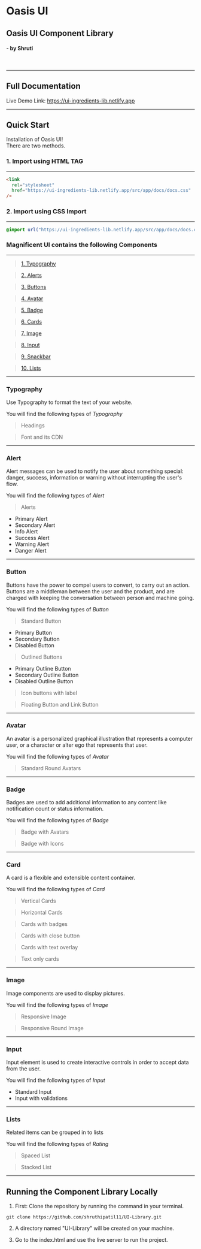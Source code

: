 # Oasis UI

## Oasis UI Component Library

#### - by Shruti

<br>

---

## Full Documentation

Live Demo Link: https://ui-ingredients-lib.netlify.app
<br>

---

## Quick Start

Installation of Oasis UI! </br>
There are two methods.
<br>

### 1. Import using HTML TAG

---

```html
<link
  rel="stylesheet"
  href="https://ui-ingredients-lib.netlify.app/src/app/docs/docs.css"
/>
```

### 2. Import using CSS Import

---

```css
@import url("https://ui-ingredients-lib.netlify.app/src/app/docs/docs.css");
```

### Magnificent UI contains the following Components

---

> [1. Typography](#typography)

> [2. Alerts](#alert)

> [3. Buttons](#button)

> [4. Avatar](#avatar)

> [5. Badge](#badge)

> [6. Cards](#card)

> [7. Image](#image)

> [8. Input](#input)

> [9. Snackbar](#snackbar)

> [10. Lists](#lists)

---

### Typography

Use Typography to format the text of your website.

You will find the following types of _Typography_

> Headings

> Font and its CDN

---

### Alert

Alert messages can be used to notify the user about something special:
danger, success, information or warning without interrupting the
user's flow.

You will find the following types of _Alert_

> Alerts

- Primary Alert
- Secondary Alert
- Info Alert
- Success Alert
- Warning Alert
- Danger Alert

---

### Button

Buttons have the power to compel users to convert, to carry out an action. Buttons are a middleman between the user and the product, and are charged with keeping the conversation between person and machine going.

You will find the following types of _Button_

> Standard Button

- Primary Button
- Secondary Button
- Disabled Button

> Outlined Buttons

- Primary Outline Button
- Secondary Outline Button
- Disabled Outline Button

> Icon buttons with label

> Floating Button and Link Button

---

### Avatar

An avatar is a personalized graphical illustration that represents a computer user, or a character or alter ego that represents that user.

You will find the following types of _Avatar_

> Standard Round Avatars

---

### Badge

Badges are used to add additional information to any content like notification count or status information.

You will find the following types of _Badge_

> Badge with Avatars

> Badge with Icons

---

### Card

A card is a flexible and extensible content container.

You will find the following types of _Card_

> Vertical Cards

> Horizontal Cards

> Cards with badges

> Cards with close button

> Cards with text overlay

> Text only cards

---

### Image

Image components are used to display pictures.

You will find the following types of _Image_

> Responsive Image

> Responsive Round Image

---

### Input

Input element is used to create interactive controls in order to accept data from the user.

You will find the following types of _Input_

- Standard Input
- Input with validations

---

### Lists

Related items can be grouped in to lists

You will find the following types of _Rating_

> Spaced List

> Stacked List

---

## Running the Component Library Locally

1. First: Clone the repository by running the command in your terminal.

```
git clone https://github.com/shruthipatil11/UI-Library.git

```

2. A directory named "UI-Library" will be created on your machine.

3. Go to the index.html and use the live server to run the project.
